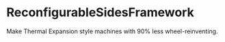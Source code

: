 ReconfigurableSidesFramework
============================

Make Thermal Expansion style machines with 90% less wheel-reinventing.
